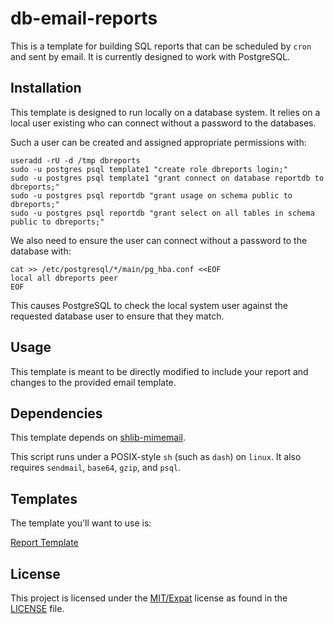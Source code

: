 # db-email-reports

This is a template for building SQL reports that can be scheduled by
`cron` and sent by email.  It is currently designed to work with
PostgreSQL.

## Installation

This template is designed to run locally on a database system.  It
relies on a local user existing who can connect without a password to
the databases.

Such a user can be created and assigned appropriate permissions with:

    useradd -rU -d /tmp dbreports
    sudo -u postgres psql template1 "create role dbreports login;"
    sudo -u postgres psql template1 "grant connect on database reportdb to dbreports;"
    sudo -u postgres psql reportdb "grant usage on schema public to dbreports;"
    sudo -u postgres psql reportdb "grant select on all tables in schema public to dbreports;"

We also need to ensure the user can connect without a password to the
database with:

    cat >> /etc/postgresql/*/main/pg_hba.conf <<EOF
    local all dbreports peer
    EOF

This causes PostgreSQL to check the local system user against the
requested database user to ensure that they match.

## Usage

This template is meant to be directly modified to include your report
and changes to the provided email template.

## Dependencies

This template depends on [shlib-mimemail](https://github.com/traviscross/shlib-mimemail).

This script runs under a POSIX-style `sh` (such as `dash`) on `linux`.
It also requires `sendmail`, `base64`, `gzip`, and `psql`.

## Templates

The template you'll want to use is:

[Report Template](db-email-reports.sh)

## License

This project is licensed under the
[MIT/Expat](https://opensource.org/licenses/MIT) license as found in
the [LICENSE](./LICENSE) file.
